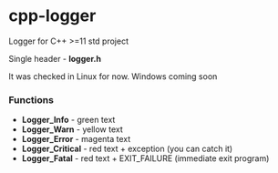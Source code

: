 # cpp-logger

Logger for C++ >=11 std project

Single header - **logger.h**

It was checked in Linux for now. Windows coming soon

### Functions

* **Logger_Info** - green text
* **Logger_Warn** - yellow text
* **Logger_Error** - magenta text
* **Logger_Critical** - red text + exception (you can catch it)
* **Logger_Fatal** - red text + EXIT_FAILURE (immediate exit program)
